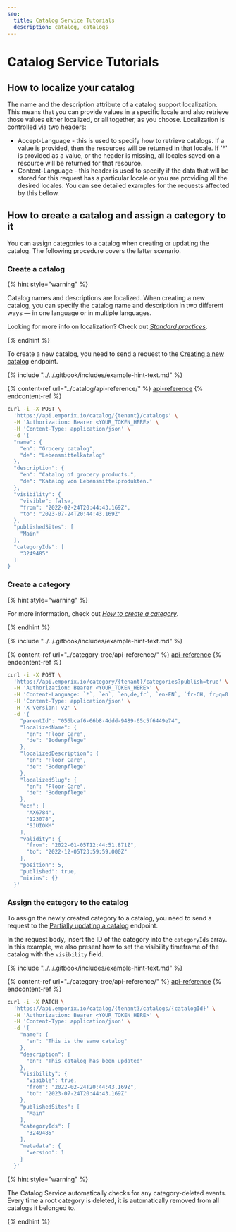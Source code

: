 ```yaml
---
seo:
  title: Catalog Service Tutorials
  description: catalog, catalogs
---
```


# Catalog Service Tutorials

## How to localize your catalog

The name and the description attribute of a catalog support localization. This means that you can provide values in a specific locale and also retrieve those values either localized, or all together, as you choose.
Localization is controlled via two headers:

* Accept-Language - this is used to specify how to retrieve catalogs. If a value is provided, then the resources will be returned in that locale. If '*' is provided as a value, or the header is missing, all locales saved on a resource will be returned for that resource.
* Content-Language - this header is used to specify if the data that will be stored for this request has a particular locale or you are providing all the desired locales.
You can see detailed examples for the requests affected by this bellow.

## How to create a catalog and assign a category to it

You can assign categories to a catalog when creating or updating the catalog. The following procedure covers the latter scenario.

### Create a catalog

{% hint style="warning" %}

Catalog names and descriptions are localized. When creating a new catalog, you can specify the catalog name and description in two different ways — in one language or in multiple languages.

Looking for more info on localization? Check out [*Standard practices*](../../standard-practices/translations.md).

{% endhint %}

To create a new catalog, you need to send a request to the [Creating a new catalog](https://developer.emporix.io/documentation-portal/api-references/catalogs-and-categories/catalog/api-reference/catalog-management#post-catalog-tenant-catalogs) endpoint.

{% include "../../.gitbook/includes/example-hint-text.md" %}

{% content-ref url="../catalog/api-reference/" %}
[api-reference](../catalog/api-reference/)
{% endcontent-ref %}

```bash
curl -i -X POST \
  'https://api.emporix.io/catalog/{tenant}/catalogs' \
  -H 'Authorization: Bearer <YOUR_TOKEN_HERE>' \
  -H 'Content-Type: application/json' \
  -d '{
  "name": {
    "en": "Grocery catalog",
    "de": "Lebensmittelkatalog"
  },
  "description": {
    "en": "Catalog of grocery products.",
    "de": "Katalog von Lebensmittelprodukten."
  },
  "visibility": {
    "visible": false,
    "from": "2022-02-24T20:44:43.169Z",
    "to": "2023-07-24T20:44:43.169Z"
  },
  "publishedSites": [
    "Main"
  ],
  "categoryIds": [
    "3249485"
  ]
}
```

### Create a category

{% hint style="warning" %}

For more information, check out [*How to create a category*](../category-tree/#how-to-create-a-category).

{% endhint %}

{% include "../../.gitbook/includes/example-hint-text.md" %}

{% content-ref url="../category-tree/api-reference/" %}
[api-reference](..category-tree/api-reference/)
{% endcontent-ref %}

```bash
curl -i -X POST \
  'https://api.emporix.io/category/{tenant}/categories?publish=true' \
  -H 'Authorization: Bearer <YOUR_TOKEN_HERE>' \
  -H 'Content-Language: `*`, `en`, `en,de,fr`, `en-EN`, `fr-CH, fr;q=0.9, en;q=0.8, de;q=0.7`' \
  -H 'Content-Type: application/json' \
  -H 'X-Version: v2' \
  -d '{
    "parentId": "056bcaf6-66b8-4ddd-9489-65c5f6449e74",
    "localizedName": {
      "en": "Floor Care",
      "de": "Bodenpflege"
    },
    "localizedDescription": {
      "en": "Floor Care",
      "de": "Bodenpflege"
    },
    "localizedSlug": {
      "en": "Floor-Care",
      "de": "Bodenpflege"
    },
    "ecn": [
      "AX6784",
      "123078",
      "SJUIOKM"
    ],
    "validity": {
      "from": "2022-01-05T12:44:51.871Z",
      "to": "2022-12-05T23:59:59.000Z"
    },
    "position": 5,
    "published": true,
    "mixins": {}
  }'
  ```

### Assign the category to the catalog

To assign the newly created category to a catalog, you need to send a request to the [Partially updating a catalog](https://developer.emporix.io/documentation-portal/api-references/catalogs-and-categories/catalog/api-reference/catalog-management#patch-catalog-tenant-catalogs-catalogid) endpoint.

In the request body, insert the ID of the category into the `categoryIds` array. In this example, we also present how to set the visibility timeframe of the catalog with the `visibility` field.

{% include "../../.gitbook/includes/example-hint-text.md" %}

{% content-ref url="../category-tree/api-reference/" %}
[api-reference](../category-tree/api-reference/)
{% endcontent-ref %}

```bash
curl -i -X PATCH \
  'https://api.emporix.io/catalog/{tenant}/catalogs/{catalogId}' \
  -H 'Authorization: Bearer <YOUR_TOKEN_HERE>' \
  -H 'Content-Type: application/json' \
  -d '{
    "name": {
      "en": "This is the same catalog"
    },
    "description": {
      "en": "This catalog has been updated"
    },
    "visibility": {
      "visible": true,
      "from": "2022-02-24T20:44:43.169Z",
      "to": "2023-07-24T20:44:43.169Z"
    },
    "publishedSites": [
      "Main"
    ],
    "categoryIds": [
      "3249485"
    ],
    "metadata": {
      "version": 1
    }
  }'
  ```


{% hint style="warning" %} 

The Catalog Service automatically checks for any category-deleted events. Every time a root category is deleted, it is automatically removed from all catalogs it belonged to.

{% endhint %}